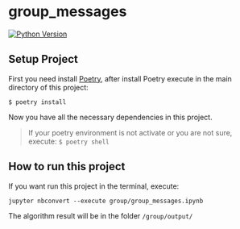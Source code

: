 # group_messages

[![Python Version](https://img.shields.io/badge/python-3.7.4-green.svg)](https://img.shields.io/badge/python-3.7.4-green.svg)


## Setup Project

First you need install [Poetry](https://poetry.eustace.io/docs/), after install Poetry execute in the main directory of this project:
  
  `$ poetry install`

Now you have all the necessary dependencies in this project.

> If your poetry environment is not activate or you are not sure, execute:
`$ poetry shell`
  

## How to run this project

If you want run this project in the terminal, execute:
  
  `jupyter nbconvert --execute group/group_messages.ipynb`

The algorithm result will be in the folder `/group/output/` 
